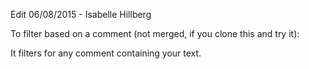 Edit 06/08/2015 - Isabelle Hillberg

To filter based on a comment (not merged, if you clone this and try it):

It filters for any comment containing your text.
